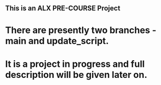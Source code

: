 ## This is an ALX PRE-COURSE Project

# There are presently two branches - main and update_script.

# It is a project in progress and full description will be given later on.
